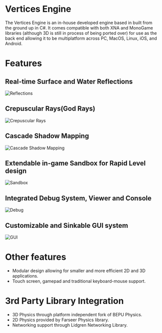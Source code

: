# Vertices Engine

The Vertices Engine is an in-house developed engine based in built from the ground up in C#. It comes compatible with both XNA and MonoGame libraries (although 3D is still in process of being ported over) for use as the back end allowing it to be multiplatform across PC, MacOS, Linux, iOS, and Android.

# Features
## Real-time Surface and Water Reflections
![Reflections](https://virtexedgedesign.files.wordpress.com/2015/10/reflections.png)

## Crepuscular Rays(God Rays)
![Crepuscular Rays](https://virtexedgedesign.files.wordpress.com/2015/10/godrays.png)

## Cascade Shadow Mapping
![Cascade Shadow Mapping](https://virtexedgedesign.files.wordpress.com/2015/10/shadowmaps.png)

## Extendable in-game Sandbox for Rapid Level design
![Sandbox](https://virtexedgedesign.files.wordpress.com/2015/10/sandbox.png)

## Integrated Debug System, Viewer and Console
![Debug](https://virtexedgedesign.files.wordpress.com/2015/10/debug.png)

## Customizable and Sinkable GUI system
![GUI](https://virtexedgedesign.files.wordpress.com/2015/10/gui.png)

# Other features
* Modular design allowing for smaller and more efficient 2D and 3D applications.
* Touch screen, gamepad and traditional keyboard-mouse support.

# 3rd Party Library Integration
* 3D Physics through platform independent fork of BEPU Physics.
* 2D Physics provided by Farseer Physics library.
* Networking support through Lidgren Networking Library.

